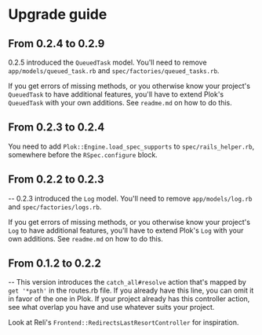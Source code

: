 # Upgrade guide

## From 0.2.4 to 0.2.9
0.2.5 introduced the `QueuedTask` model. You'll need to remove 
`app/models/queued_task.rb` and `spec/factories/queued_tasks.rb`.

If you get errors of missing methods, or you otherwise know your project's
`QueuedTask` to have additional features, you'll have to extend Plok's 
`QueuedTask` with your own additions. See `readme.md` on how to do this.


## From 0.2.3 to 0.2.4
You need to add `Plok::Engine.load_spec_supports` to `spec/rails_helper.rb`,
somewhere before the `RSpec.configure` block.


## From 0.2.2 to 0.2.3
--
0.2.3 introduced the `Log` model. You'll need to remove `app/models/log.rb` and 
`spec/factories/logs.rb`.

If you get errors of missing methods, or you otherwise know your project's `Log` 
to have additional features, you'll have to extend Plok's `Log` with your own 
additions. See `readme.md` on how to do this.


## From 0.1.2 to 0.2.2
--
This version introduces the `catch_all#resolve` action that's mapped by 
`get '*path'` in the routes.rb file. If you already have this line, you can omit
it in favor of the one in Plok. If your project already has this controller 
action, see what overlap you have and use whatever suits your project.

Look at Reli's `Frontend::RedirectsLastResortController` for inspiration.
